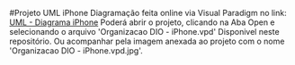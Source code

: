 #Projeto UML iPhone 
Diagramação feita online via Visual Paradigm no link: [UML - Diagrama iPhone](https://online.visual-paradigm.com/app/diagrams/#diagram:proj=0&external=https://cdn-us-04.visual-paradigm.com/node/on/w/zsijcoyv/rest/diagrams/shares/diagram/7a1cc3d5-ceed-4208-a9d6-504efce58300/content&name=Organizacao%20DIO%20-%20iPhone.vpd)
Poderá abrir o projeto, clicando na Aba Open e selecionando o arquivo 'Organizacao DIO - iPhone.vpd' Disponivel neste repositório. Ou acompanhar pela imagem anexada ao projeto com o nome 'Organizacao DIO - iPhone.vpd.jpg'.


